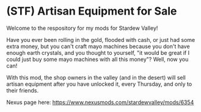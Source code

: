 # (STF) Artisan Equipment for Sale
Welcome to the respository for my mods for Stardew Valley!

Have you ever been rolling in the gold, flooded with cash, or just had some extra money, but you can't craft mayo machines because you don't have enough earth crystals, and you thought to yourself, "it would be great if I could just buy some mayo machines with all this money"? Well, now you can!

With this mod, the shop owners in the valley (and in the desert) will sell artisan equipment after you have unlocked it, every Thursday, and only to their friends.

Nexus page here: https://www.nexusmods.com/stardewvalley/mods/6354
